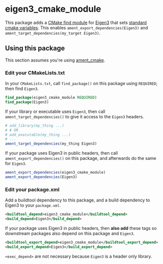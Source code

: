 # eigen3_cmake_module

This package adds a [CMake find module](https://cmake.org/cmake/help/v3.14/manual/cmake-developer.7.html#find-modulesjj) for [Eigen3](https://eigen.tuxfamily.org/dox/) that sets [standard cmake variables](https://cmake.org/cmake/help/v3.5/manual/cmake-developer.7.html#standard-variable-names).
This enables `ament_export_dependencies(Eigen3)` and `ament_target_dependencies(my_target Eigen3)`.

## Using this package

This section assumes you're using [ament_cmake](https://github.com/ament/ament_cmake).

### Edit your CMakeLists.txt
In your `CMakeLists.txt`, call `find_package()` on this package using `REQUIRED`; then find `Eigen3`.

```CMake
find_package(eigen3_cmake_module REQUIRED)
find_package(Eigen3)
```

If your library or executable uses `Eigen3`, then call `ament_target_dependencies()` to give it access to the `Eigen3` headers.

```CMake
# add_library(my_thing ...)
# # OR
# add_executable(my_thing ...)
# ...
ament_target_dependencies(my_thing Eigen3)
```

If your package uses Eigen3 in public headers, then call `ament_export_dependencies()` on this package, and afterwards do the same for `Eigen3`.

```CMake
ament_export_dependencies(eigen3_cmake_module)
ament_export_dependencies(Eigen3)
```

### Edit your package.xml

Add a buildtool dependency to this package, and a build dependency to Eigen3 to your `package.xml`.

```xml
<buildtool_depend>eigen3_cmake_module</buildtool_depend>
<build_depend>Eigen3</build_depend>
```

If your package uses Eigen3 in public headers, then **also add** these tags so downstream packages also depend on this package and `Eigen3`.

```xml
<buildtool_export_depend>eigen3_cmake_module</buildtool_export_depend>
<build_export_depend>Eigen3</build_export_depend>
```

`<exec_depend>` are not necessary because `Eigen3` is a header only library.
